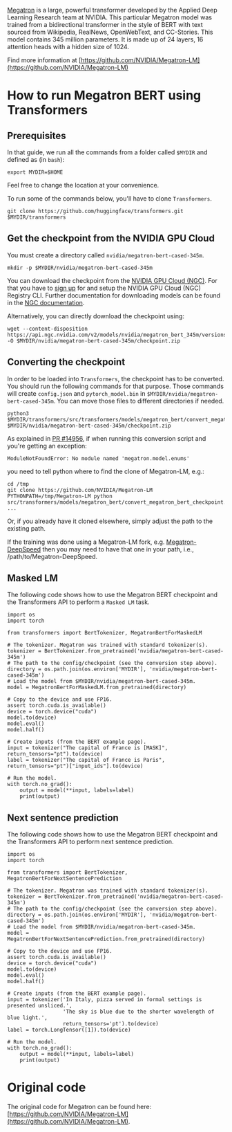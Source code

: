 <!---
# ##############################################################################################
# 
# Copyright (c) 2021-, NVIDIA CORPORATION.  All rights reserved.
# 
# Licensed under the Apache License, Version 2.0 (the "License");
# you may not use this file except in compliance with the License.
# You may obtain a copy of the License at
# 
#     http://www.apache.org/licenses/LICENSE-2.0
# 
# Unless required by applicable law or agreed to in writing, software
# distributed under the License is distributed on an "AS IS" BASIS,
# WITHOUT WARRANTIES OR CONDITIONS OF ANY KIND, either express or implied.
# See the License for the specific language governing permissions and
# limitations under the License.
# 
# ##############################################################################################
-->

[Megatron](https://arxiv.org/pdf/1909.08053.pdf) is a large, powerful transformer developed by the Applied Deep Learning Research team at NVIDIA. This particular Megatron model was trained from a bidirectional transformer in the style of BERT with text sourced from Wikipedia, RealNews, OpenWebText, and CC-Stories. This model contains 345 million parameters. It is made up of 24 layers, 16 attention heads with a hidden size of 1024. 

Find more information at [https://github.com/NVIDIA/Megatron-LM](https://github.com/NVIDIA/Megatron-LM)


# How to run Megatron BERT using Transformers

## Prerequisites 

In that guide, we run all the commands from a folder called `$MYDIR` and defined as (in `bash`):

```
export MYDIR=$HOME
```

Feel free to change the location at your convenience.

To run some of the commands below, you'll have to clone `Transformers`. 

```
git clone https://github.com/huggingface/transformers.git $MYDIR/transformers
```

## Get the checkpoint from the NVIDIA GPU Cloud 

You must create a directory called `nvidia/megatron-bert-cased-345m`.

```
mkdir -p $MYDIR/nvidia/megatron-bert-cased-345m
```

You can download the checkpoint from the [NVIDIA GPU Cloud (NGC)](https://ngc.nvidia.com/catalog/models/nvidia:megatron_bert_345m). For that you
have to [sign up](https://ngc.nvidia.com/signup) for and setup the NVIDIA GPU
Cloud (NGC) Registry CLI.  Further documentation for downloading models can be
found in the [NGC
documentation](https://docs.nvidia.com/dgx/ngc-registry-cli-user-guide/index.html#topic_6_4_1).

Alternatively, you can directly download the checkpoint using:

```
wget --content-disposition https://api.ngc.nvidia.com/v2/models/nvidia/megatron_bert_345m/versions/v0.1_cased/zip -O $MYDIR/nvidia/megatron-bert-cased-345m/checkpoint.zip
```

## Converting the checkpoint

In order to be loaded into `Transformers`, the checkpoint has to be converted. You should run the following commands for that purpose. 
Those commands will create `config.json` and `pytorch_model.bin` in `$MYDIR/nvidia/megatron-bert-cased-345m`. 
You can move those files to different directories if needed.

```
python3 $MYDIR/transformers/src/transformers/models/megatron_bert/convert_megatron_bert_checkpoint.py $MYDIR/nvidia/megatron-bert-cased-345m/checkpoint.zip
```

As explained in [PR #14956](https://github.com/huggingface/transformers/pull/14956), if when running this conversion 
script and you're getting an exception:
```
ModuleNotFoundError: No module named 'megatron.model.enums'
```
you need to tell python where to find the clone of Megatron-LM, e.g.:
```
cd /tmp
git clone https://github.com/NVIDIA/Megatron-LM
PYTHONPATH=/tmp/Megatron-LM python src/transformers/models/megatron_bert/convert_megatron_bert_checkpoint.py ...
```
Or, if you already have it cloned elsewhere, simply adjust the path to the existing path.

If the training was done using a Megatron-LM fork, e.g. [Megatron-DeepSpeed](https://github.com/microsoft/Megatron-DeepSpeed/) then 
you may need to have that one in your path, i.e., /path/to/Megatron-DeepSpeed.

## Masked LM

The following code shows how to use the Megatron BERT checkpoint and the Transformers API to perform a `Masked LM` task.

```
import os
import torch

from transformers import BertTokenizer, MegatronBertForMaskedLM

# The tokenizer. Megatron was trained with standard tokenizer(s).
tokenizer = BertTokenizer.from_pretrained('nvidia/megatron-bert-cased-345m')
# The path to the config/checkpoint (see the conversion step above).
directory = os.path.join(os.environ['MYDIR'], 'nvidia/megatron-bert-cased-345m')
# Load the model from $MYDIR/nvidia/megatron-bert-cased-345m.
model = MegatronBertForMaskedLM.from_pretrained(directory)

# Copy to the device and use FP16.
assert torch.cuda.is_available()
device = torch.device("cuda")
model.to(device)
model.eval()
model.half()

# Create inputs (from the BERT example page).
input = tokenizer("The capital of France is [MASK]", return_tensors="pt").to(device)
label = tokenizer("The capital of France is Paris",  return_tensors="pt")["input_ids"].to(device)

# Run the model.
with torch.no_grad():
    output = model(**input, labels=label)
    print(output)
```

## Next sentence prediction

The following code shows how to use the Megatron BERT checkpoint and the Transformers API to perform next
sentence prediction.

```
import os
import torch

from transformers import BertTokenizer, MegatronBertForNextSentencePrediction

# The tokenizer. Megatron was trained with standard tokenizer(s).
tokenizer = BertTokenizer.from_pretrained('nvidia/megatron-bert-cased-345m')
# The path to the config/checkpoint (see the conversion step above).
directory = os.path.join(os.environ['MYDIR'], 'nvidia/megatron-bert-cased-345m')
# Load the model from $MYDIR/nvidia/megatron-bert-cased-345m.
model = MegatronBertForNextSentencePrediction.from_pretrained(directory)

# Copy to the device and use FP16.
assert torch.cuda.is_available()
device = torch.device("cuda")
model.to(device)
model.eval()
model.half()

# Create inputs (from the BERT example page).
input = tokenizer('In Italy, pizza served in formal settings is presented unsliced.',
                  'The sky is blue due to the shorter wavelength of blue light.',
                  return_tensors='pt').to(device)
label = torch.LongTensor([1]).to(device)

# Run the model.
with torch.no_grad():
    output = model(**input, labels=label)
    print(output)
```

# Original code

The original code for Megatron can be found here: [https://github.com/NVIDIA/Megatron-LM](https://github.com/NVIDIA/Megatron-LM).
